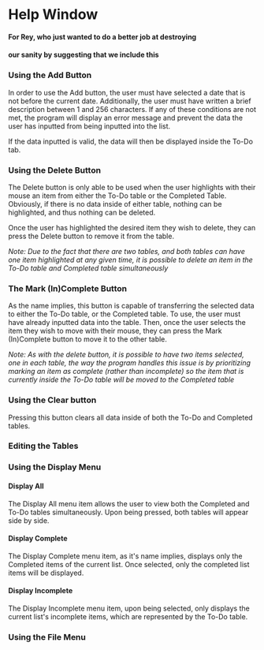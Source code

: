 # Help Window
#### For Rey, who just wanted to do a better job at destroying  
#### our sanity by suggesting that we include this
### Using the Add Button
In order to use the Add button, the user must have selected a date
that is not before the current date. Additionally, the user must have
written a brief description between 1 and 256 characters. If any of these
conditions are not met, the program will display an error message and prevent
the data the user has inputted from being inputted into the list.

If the data inputted is valid, the data will then be displayed inside the To-Do
tab.

### Using the Delete Button
The Delete button is only able to be used when the user highlights with their mouse an item from either
the To-Do table or the Completed Table. Obviously, if there is no data inside of either
table, nothing can be highlighted, and thus nothing can be deleted.

Once the user has highlighted the desired item they wish to delete, they can press the Delete button to remove
it from the table.

_Note: Due to the fact that there are two tables, and both tables can have one item highlighted at any
given time, it is possible to delete an item in the To-Do table and Completed table simultaneously_

### The Mark (In)Complete Button
As the name implies, this button is capable of transferring the selected data
to either the To-Do table, or the Completed table. To use, the user must have
already inputted data into the table. Then, once the user selects the item
they wish to move with their mouse, they can press the Mark (In)Complete button
to move it to the other table.

_Note: As with the delete button, it is possible to have two items selected, one in each table, the way
the program handles this issue is by prioritizing marking an item as complete (rather than incomplete)
so the item that is currently inside the To-Do table will be moved to the Completed table_
### Using the Clear button
Pressing this button clears all data inside of both the To-Do and Completed tables.

### Editing the Tables

### Using the Display Menu
#### Display All
The Display All menu item allows the user to view both the Completed and To-Do tables
simultaneously. Upon being pressed, both tables will appear side by side.
#### Display Complete
The Display Complete menu item, as it's name implies, displays only the Completed items
of the current list. Once selected, only the completed list items will be displayed.
#### Display Incomplete
The Display Incomplete menu item, upon being selected, only displays the current list's
incomplete items, which are represented by the To-Do table.

### Using the File Menu

